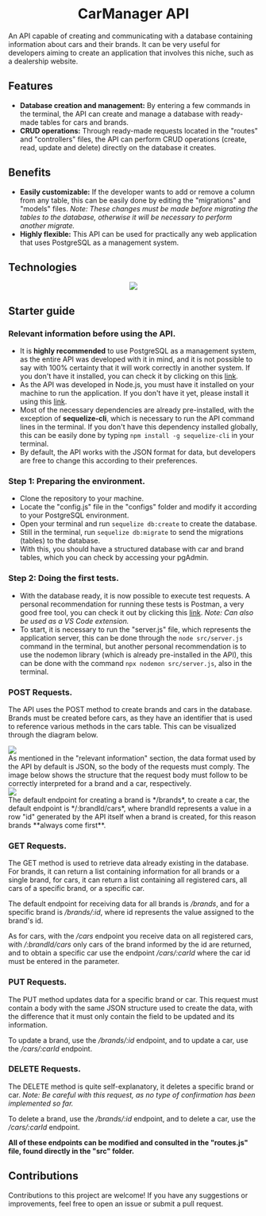 <h1 align="center">CarManager API</h1>

An API capable of creating and communicating with a database containing information about cars and their brands. It can be very useful for developers aiming to create an application that involves this niche, such as a dealership website.

## Features

- **Database creation and management:** By entering a few commands in the terminal, the API can create and manage a database with ready-made tables for cars and brands.
- **CRUD operations:** Through ready-made requests located in the "routes" and "controllers" files, the API can perform CRUD operations (create, read, update and delete) directly on the database it creates.

## Benefits

- **Easily customizable:** If the developer wants to add or remove a column from any table, this can be easily done by editing the "migrations" and "models" files. _Note: These changes must be made before migrating the tables to the database, otherwise it will be necessary to perform another migrate._
- **Highly flexible:** This API can be used for practically any web application that uses PostgreSQL as a management system.

## Technologies

<p align="center">
  <a href="https://skillicons.dev">
    <img src="https://skillicons.dev/icons?i=nodejs,npm,express,postgres,sequelize,git,github,vscode,postman" />
  </a>
</p>

## Starter guide

### Relevant information before using the API.

- It is **highly recommended** to use PostgreSQL as a management system, as the entire API was developed with it in mind, and it is not possible to say with 100% certainty that it will work correctly in another system. If you don't have it installed, you can check it by clicking on this <a href="https://www.postgresql.org/download/">link</a>.
- As the API was developed in Node.js, you must have it installed on your machine to run the application. If you don't have it yet, please install it using this <a href="https://nodejs.org/en/download/package-manager?_gl=1*1nsawht*_ga*MTIyNTczMTUwNS4xNzE1MTU2NDAw*_ga_37GXT4VGQK*MTcxNzc3NzgyMS41MC4xLjE3MTc3Nzc5MTIuMC4wLjA.">link</a>.
- Most of the necessary dependencies are already pre-installed, with the exception of **sequelize-cli**, which is necessary to run the API command lines in the terminal. If you don't have this dependency installed globally, this can be easily done by typing `npm install -g sequelize-cli` in your terminal.
- By default, the API works with the JSON format for data, but developers are free to change this according to their preferences.

### Step 1: Preparing the environment.

- Clone the repository to your machine.
- Locate the "config.js" file in the "configs" folder and modify it according to your PostgreSQL environment.
- Open your terminal and run `sequelize db:create` to create the database.
- Still in the terminal, run `sequelize db:migrate` to send the migrations (tables) to the database.
- With this, you should have a structured database with car and brand tables, which you can check by accessing your pgAdmin.

### Step 2: Doing the first tests.

- With the database ready, it is now possible to execute test requests. A personal recommendation for running these tests is Postman, a very good free tool, you can check it out by clicking this <a href="https://www.postman.com">link</a>. _Note: Can also be used as a VS Code extension._
- To start, it is necessary to run the "server.js" file, which represents the application server, this can be done through the `node src/server.js` command in the terminal, but another personal recommendation is to use the nodemon library (which is already pre-installed in the API), this can be done with the command `npx nodemon src/server.js`, also in the terminal.

### POST Requests.

The API uses the POST method to create brands and cars in the database. Brands must be created before cars, as they have an identifier that is used to reference various methods in the cars table. This can be visualized through the diagram below.

<div>
    <img src="https://cdn.discordapp.com/attachments/852993651008208949/1263105593837621268/image.png?ex=66990640&is=6697b4c0&hm=a705c06bb8d4a5c8e2c646bf83e7de0b83d259cf1c3c0cb4f5b3c4940d6df689&">
</div>
As mentioned in the "relevant information" section, the data format used by the API by default is JSON, so the body of the requests must comply. The image below shows the structure that the request body must follow to be correctly interpreted for a brand and a car, respectively.
<div>
    <img src="https://cdn.discordapp.com/attachments/852993651008208949/1263114027106570281/diagram.png?ex=66990e1b&is=6697bc9b&hm=4dd75edaea714ecd00c44603f1ca989826018941f6206e297977dd04dff40fb8&">
</div>
The default endpoint for creating a brand is */brands*, to create a car, the default endpoint is */:brandId/cars*, where brandId represents a value in a row "id" generated by the API itself when a brand is created, for this reason brands **always come first**.

### GET Requests.

The GET method is used to retrieve data already existing in the database. For brands, it can return a list containing information for all brands or a single brand, for cars, it can return a list containing all registered cars, all cars of a specific brand, or a specific car.

The default endpoint for receiving data for all brands is _/brands_, and for a specific brand is _/brands/:id_, where id represents the value assigned to the brand's id.

As for cars, with the _/cars_ endpoint you receive data on all registered cars, with _/:brandId/cars_ only cars of the brand informed by the id are returned, and to obtain a specific car use the endpoint _/cars/:carId_ where the car id must be entered in the parameter.

### PUT Requests.

The PUT method updates data for a specific brand or car. This request must contain a body with the same JSON structure used to create the data, with the difference that it must only contain the field to be updated and its information.

To update a brand, use the _/brands/:id_ endpoint, and to update a car, use the _/cars/:carId_ endpoint.

### DELETE Requests.

The DELETE method is quite self-explanatory, it deletes a specific brand or car. _Note: Be careful with this request, as no type of confirmation has been implemented so far._

To delete a brand, use the _/brands/:id_ endpoint, and to delete a car, use the _/cars/:carId_ endpoint.

**All of these endpoints can be modified and consulted in the "routes.js" file, found directly in the "src" folder.**

## Contributions

Contributions to this project are welcome! If you have any suggestions or improvements, feel free to open an issue or submit a pull request.
